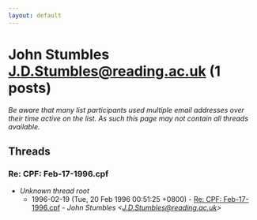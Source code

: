 ```yaml
---
layout: default
---
```


# John Stumbles <J.D.Stumbles@reading.ac.uk> (1 posts)

_Be aware that many list participants used multiple email addresses over their time active on the list. As such this page may not contain all threads available._

## Threads

### Re: CPF: Feb-17-1996.cpf
+ _Unknown thread root_
  + 1996-02-19 (Tue, 20 Feb 1996 00:51:25 +0800) - [Re: CPF: Feb-17-1996.cpf](/archive/1996/02/be402979c8ecb81042960a4d71a1fdec565864b902e4e9934d4c597888dbd8e3) - _John Stumbles \<J.D.Stumbles@reading.ac.uk\>_

